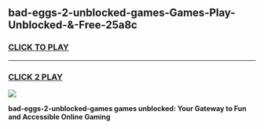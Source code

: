 
## bad-eggs-2-unblocked-games-Games-Play-Unblocked-&-Free-25a8c
<h3>
<a href="https://premium76.site?title=bad-eggs-2-unblocked-games&ref=24A">CLICK TO PLAY</a></h3>
<hr>

<h3>
<a href="https://premium76.site?title=bad-eggs-2-unblocked-games&ref=24A">CLICK 2 PLAY</a>
  
</h3>

<a href="https://premium76.site?title=bad-eggs-2-unblocked-games&ref=24A"><img src="https://clearcache.store/games.png"></a>


**bad-eggs-2-unblocked-games games unblocked: Your Gateway to Fun and Accessible Online Gaming**
